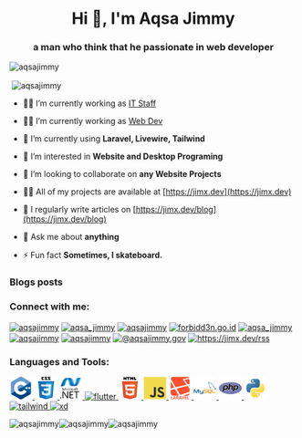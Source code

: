 
<h1 align="center">Hi 👋, I'm Aqsa Jimmy</h1>
<h3 align="center">a man who think that he passionate in web developer</h3>

<p align="left"> <img src="https://komarev.com/ghpvc/?username=aqsajimmy&label=Profile%20views&color=0e75b6&style=flat" alt="aqsajimmy" /> </p>

<p>&nbsp;<img align="center" src="https://github-readme-stats.vercel.app/api?username=aqsajimmy&show_icons=true&locale=en" alt="aqsajimmy" /></p>

<!-- <p align="left"> <a href="https://github.com/ryo-ma/github-profile-trophy"><img src="https://github-profile-trophy.vercel.app/?username=aqsajimmy" alt="aqsajimmy" /></a> </p> -->

- 👨‍💻 I’m currently working as [IT Staff](https://bprrangkiangaurdenai.com)
  
- 👨‍💻 I’m currently working as [Web Dev](https://pwcreturn.com)

- 🌱 I’m currently using **Laravel, Livewire, Tailwind**

- 👀 I’m interested in **Website and Desktop Programing**

- 🤝 I’m looking to collaborate on **any Website Projects**

- 👨‍💻 All of my projects are available at [https://jimx.dev](https://jimx.dev)

- 📝 I regularly write articles on [https://jimx.dev/blog](https://jimx.dev/blog)

- 💬 Ask me about **anything**

- ⚡ Fun fact **Sometimes, I skateboard.**

### Blogs posts
<!-- BLOG-POST-LIST:START -->
<!-- BLOG-POST-LIST:END -->

<h3 align="left">Connect with me:</h3>
<p align="left">
<a href="https://dev.to/aqsajimmy" target="blank"><img align="center" src="https://cdn.jsdelivr.net/npm/simple-icons@3.0.1/icons/dev-dot-to.svg" alt="aqsajimmy" height="30" width="40" /></a>
<a href="https://twitter.com/aqsa_jimmy" target="blank"><img align="center" src="https://raw.githubusercontent.com/rahuldkjain/github-profile-readme-generator/master/src/images/icons/Social/twitter.svg" alt="aqsa_jimmy" height="30" width="40" /></a>
<a href="https://linkedin.com/in/aqsajimmy" target="blank"><img align="center" src="https://raw.githubusercontent.com/rahuldkjain/github-profile-readme-generator/master/src/images/icons/Social/linked-in-alt.svg" alt="aqsajimmy" height="30" width="40" /></a>
<a href="https://fb.com/forbidd3n.go.id" target="blank"><img align="center" src="https://raw.githubusercontent.com/rahuldkjain/github-profile-readme-generator/master/src/images/icons/Social/facebook.svg" alt="forbidd3n.go.id" height="30" width="40" /></a>
<a href="https://instagram.com/aqsa_jimmy" target="blank"><img align="center" src="https://raw.githubusercontent.com/rahuldkjain/github-profile-readme-generator/master/src/images/icons/Social/instagram.svg" alt="aqsa_jimmy" height="30" width="40" /></a>
<a href="https://dribbble.com/aqsajimmy" target="blank"><img align="center" src="https://raw.githubusercontent.com/rahuldkjain/github-profile-readme-generator/master/src/images/icons/Social/dribbble.svg" alt="aqsajimmy" height="30" width="40" /></a>
<a href="https://www.behance.net/aqsajimmy" target="blank"><img align="center" src="https://raw.githubusercontent.com/rahuldkjain/github-profile-readme-generator/master/src/images/icons/Social/behance.svg" alt="aqsajimmy" height="30" width="40" /></a>
<a href="https://medium.com/@aqsajimmy.gov" target="blank"><img align="center" src="https://raw.githubusercontent.com/rahuldkjain/github-profile-readme-generator/master/src/images/icons/Social/medium.svg" alt="@aqsajimmy.gov" height="30" width="40" /></a>
<a href="/https://jimx.dev/rss" target="blank"><img align="center" src="https://raw.githubusercontent.com/rahuldkjain/github-profile-readme-generator/master/src/images/icons/Social/rss.svg" alt="https://jimx.dev/rss" height="30" width="40" /></a>
</p>

<h3 align="left">Languages and Tools:</h3>
<p align="left"> <a href="https://www.w3schools.com/cpp/" target="_blank"> <img src="https://raw.githubusercontent.com/devicons/devicon/master/icons/cplusplus/cplusplus-original.svg" alt="cplusplus" width="40" height="40"/> </a> <a href="https://www.w3schools.com/css/" target="_blank"> <img src="https://raw.githubusercontent.com/devicons/devicon/master/icons/css3/css3-original-wordmark.svg" alt="css3" width="40" height="40"/> </a> <a href="https://dotnet.microsoft.com/" target="_blank"> <img src="https://raw.githubusercontent.com/devicons/devicon/master/icons/dot-net/dot-net-original-wordmark.svg" alt="dotnet" width="40" height="40"/> </a> <a href="https://flutter.dev" target="_blank"> <img src="https://www.vectorlogo.zone/logos/flutterio/flutterio-icon.svg" alt="flutter" width="40" height="40"/> </a> <a href="https://www.w3.org/html/" target="_blank"> <img src="https://raw.githubusercontent.com/devicons/devicon/master/icons/html5/html5-original-wordmark.svg" alt="html5" width="40" height="40"/> </a> <a href="https://developer.mozilla.org/en-US/docs/Web/JavaScript" target="_blank"> <img src="https://raw.githubusercontent.com/devicons/devicon/master/icons/javascript/javascript-original.svg" alt="javascript" width="40" height="40"/> </a> <a href="https://laravel.com/" target="_blank"> <img src="https://raw.githubusercontent.com/devicons/devicon/master/icons/laravel/laravel-plain-wordmark.svg" alt="laravel" width="40" height="40"/> </a> <a href="https://www.mysql.com/" target="_blank"> <img src="https://raw.githubusercontent.com/devicons/devicon/master/icons/mysql/mysql-original-wordmark.svg" alt="mysql" width="40" height="40"/> </a> <a href="https://www.php.net" target="_blank"> <img src="https://raw.githubusercontent.com/devicons/devicon/master/icons/php/php-original.svg" alt="php" width="40" height="40"/> </a> <a href="https://www.python.org" target="_blank"> <img src="https://raw.githubusercontent.com/devicons/devicon/master/icons/python/python-original.svg" alt="python" width="40" height="40"/> </a> <a href="https://tailwindcss.com/" target="_blank"> <img src="https://www.vectorlogo.zone/logos/tailwindcss/tailwindcss-icon.svg" alt="tailwind" width="40" height="40"/> </a> <a href="https://www.adobe.com/products/xd.html" target="_blank"> <img src="https://cdn.worldvectorlogo.com/logos/adobe-xd.svg" alt="xd" width="40" height="40"/> </a> </p>



<p><img align="left" src="https://github-readme-stats.vercel.app/api/top-langs?username=aqsajimmy&show_icons=true&locale=en&layout=compact" alt="aqsajimmy" /></p>
<p><img align="left" src="https://github-readme-streak-stats.herokuapp.com/?user=aqsajimmy&" alt="aqsajimmy" /></p>

<p><img align="left" src="https://www.codewars.com/users/aqsajimmy/badges/micro" alt="aqsajimmy" /></p>
